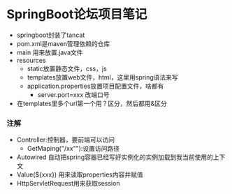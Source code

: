 # SpringBoot论坛项目笔记

* springboot封装了tancat
* pom.xml是maven管理依赖的仓库
* main 用来放置.java文件
* resources
  * static放置静态文件，css，js
  * templates放置web文件，html，这里用spring语法来写
  * application.properties放置项目配置文件，啥都有
    * server.port=xxx  改端口号
* 在templates里多个url第一个用？区分，然后都用&区分
### 注解
* Controller:控制器，要前端可以访问
    * GetMaping("/xx""):设置访问路径
* Autowired 自动把spring容器已经写好实例化的实例加载到我当前使用的上下文
* Value(${xxx}) 用来读取properties内容并赋值
* HttpServletRequest用来获取session